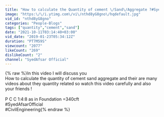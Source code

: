 ```yaml
---
title: "How to calculate the Quantity of cement \/Sand\/Aggregate ?#SyedAfsarOfficial"
image: "https:\/\/i.ytimg.com\/vi\/nthd8yG8gno\/hqdefault.jpg"
vid_id: "nthd8yG8gno"
categories: "People-Blogs"
tags: ["quantity","cement","sand"]
date: "2021-10-11T03:14:40+03:00"
vid_date: "2019-01-23T05:34:12Z"
duration: "PT7M59S"
viewcount: "2077"
likeCount: "269"
dislikeCount: "2"
channel: "SyedAfsar Official"
---
```

{% raw %}In this video I will discuss you <br />How to calculate the quantity of cement sand aggregate and their are many videos about they quantity related so watch this video carefully and also your friends !<br /><br />P C C 1:4:8 as in Foundation =340cft<br />#SyedAfsarOfficial<br />#CivilEngineering{% endraw %}
